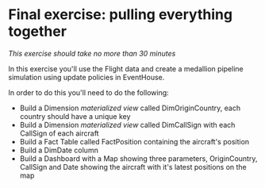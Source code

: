 # Final exercise: pulling everything together 

*This exercise should take no more than 30 minutes*

In this exercise you'll use the Flight data and create a medallion pipeline simulation using update policies in EventHouse.

In order to do this you'll need to do the following:

- Build a Dimension *materialized view* called DimOriginCountry, each country should have a unique key
- Build a Dimension *materialized view* called DimCallSign with each CallSign of each aircraft 
- Build a Fact Table called FactPosition containing the aircraft's position 
- Build a DimDate column
- Build a Dashboard with a Map showing three parameters, OriginCountry, CallSign and Date showing the aircraft with it's latest positions on the map 